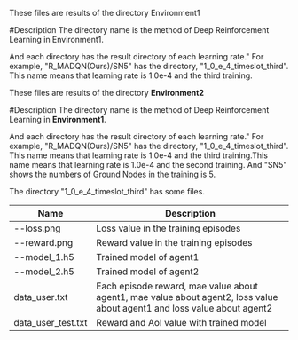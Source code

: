 These files are results of the directory Environment1

#Description The directory name is the method of Deep Reinforcement Learning in Environment1.

And each directory has the result directory of each learning rate." For example, "R_MADQN(Ours)/SN5" has the directory, "1_0_e_4_timeslot_third". This name means that learning rate is 1.0e-4 and the third training.



These files are results of the directory **Environment2**

#Description
The directory name is the method of Deep Reinforcement Learning in **Environment1**.

And each directory has the result directory of each learning rate."
For example, "R_MADQN(Ours)/SN5" has the directory, "1_0_e_4_timeslot_third". This name means that learning rate is 1.0e-4 and the third training.This name means that learning rate is 1.0e-4 and the second training.
And "SN5" shows the numbers of Ground Nodes in the training is 5.

The directory "1_0_e_4_timeslot_third" has some files.


| **Name**  |  **Description**  |
| --  |  --  |
| --loss.png  |  Loss value in the training episodes  |
| --reward.png  |  Reward value in the training episodes  |
| --model_1.h5  |  Trained model of agent1   |
| --model_2.h5  |  Trained model of agent2  |
| data_user.txt  |  Each episode reward, mae value about agent1, mae value about agent2, loss value about agent1 and loss value about agent2 |
| data_user_test.txt  |  Reward and AoI value with trained model  |
